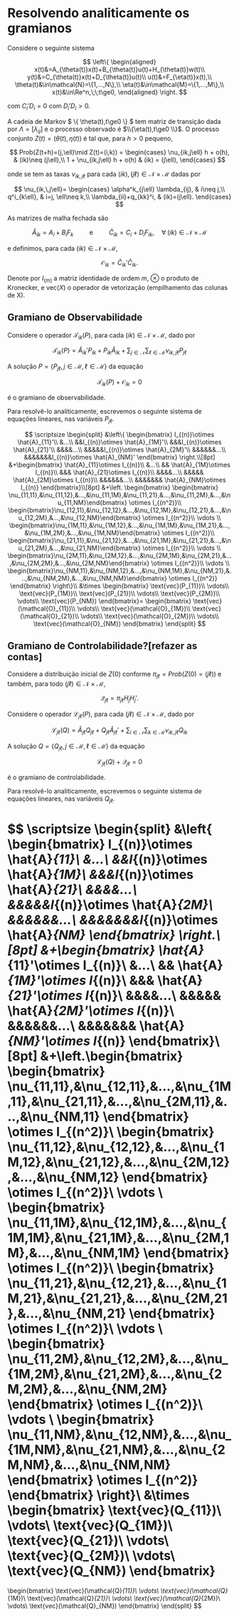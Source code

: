 <script>MathJax = {tex: {inlineMath: [['$', '$']]}, svg: {fontCache: 'global'}};</script>
<script type="text/javascript" id="MathJax-script" async src="https://cdn.jsdelivr.net/npm/mathjax@3/es5/tex-svg.js"> </script>

# Resolvendo analiticamente os gramianos

Considere o seguinte sistema

$$
\left\{
\begin{aligned}
x(t)&=A_{\theta(t)}x(t)+B_{\theta(t)}u(t)+H_{\theta(t)}w(t)\\
y(t)&=C_{\theta(t)}x(t)+D_{\theta(t)}u(t)\\
u(t)&=F_{\eta(t)}x(t),\\
\theta(t)&\in\mathcal{N}=\{1,...,N\},\\
\eta(t)&\in\mathcal{M}=\{1,...,M\},\\
x(t)&\in\Re^n,\;\;t\ge0,
\end{aligned}
\right.
$$

com $C_i'D_i=0$ com $D_i'D_i>0$.

A cadeia de Markov $ \\{ \theta(t),t\ge0 \\} $ tem matriz de transição dada por $\Lambda=[\lambda_{ij}]$ e o processo observado é $\\{\eta(t),t\ge0 \\}$. O processo conjunto $Z(t)=(\theta(t),\eta(t))$ é tal que, para $h>0$ pequeno,

$$
Prob(Z(t+h)=(j,\ell)\mid Z(t)=(i,k)) =
\begin{cases}
\nu_{ik,j\ell} h + o(h), & (ik)\neq (j\ell),\\
1 + \nu_{ik,j\ell} h + o(h) & (ik) = (j\ell),
\end{cases}
$$

onde se tem as taxas $\nu_{ik,j\ell}$ para cada $(ik),(j\ell)\in\mathcal{N}\times \mathcal{M}$ dadas por

$$
\nu_{ik,\,j\ell}=
\begin{cases}
\alpha^k_{j\ell} \lambda_{ij}, & i\neq j,\\
q^i_{k\ell}, & i=j, \ell\neq k,\\
\lambda_{ii}+q_{kk}^i, & (ik)=(j\ell).
\end{cases}
$$

As matrizes de malha fechada são

$$\hat{A}_{ik}=A_i+B_iF_k\qquad\mbox{ e }\qquad\hat{C}_{ik}=C_i+D_iF_{ik},\quad \forall\; (ik)\in\mathcal{N}\times\mathcal{M}$$

e definimos, para cada $(ik)\in\mathcal{N}\times\mathcal{M}$, 

$$\mathcal{O}_{ik}=\hat{C}_{ik}'\hat{C}_{ik}.$$

Denote por $I_{(m)}$ a matriz identidade de ordem $m$, $\otimes$ o produto de Kronecker, e $\text{vec}(X)$ o operador de vetorização (empilhamento das colunas de X).

## Gramiano de Observabilidade

Considere o operador $\mathcal{T}_{ik}(P)$, para cada $(ik)\in\mathcal{N}\times\mathcal{M}$, dado por

$$
\mathcal{T}_{ik}(P) = \hat{A}_{ik}'P_{ik} + P_{ik}\hat{A}_{ik} +
\sum_{j\in\mathcal{N}} \sum_{\ell\in\mathcal{M}} \nu_{ik,j\ell} P_{j\ell}
$$

A solução $P=\{P_{j\ell},j\in\mathcal{M},\ell\in\mathcal{M}\}$ da equação

$$
\mathcal{T}_{ik}(P) + \mathcal{O}_{ik} = 0
$$

é o gramiano de observabilidade.

Para resolvê-lo analiticamente, escrevemos o seguinte sistema de equações lineares, nas variáveis $P_{j\ell}$.

$$
\scriptsize
\begin{split}
&\left\{
  \begin{bmatrix}
  I_{(n)}\otimes \hat{A}_{11}'\\
  &...\\
  &&I_{(n)}\otimes \hat{A}_{1M}'\\
  &&&I_{(n)}\otimes \hat{A}_{21}'\\
  &&&&...\\
  &&&&&I_{(n)}\otimes \hat{A}_{2M}'\\
  &&&&&&...\\
  &&&&&&&I_{(n)}\otimes \hat{A}_{NM}'
  \end{bmatrix}
\right.\\[8pt]
&+\begin{bmatrix}
\hat{A}_{11}\otimes I_{(n)}\\
  &...\\
  && \hat{A}_{1M}\otimes I_{(n)}\\
  &&& \hat{A}_{21}\otimes I_{(n)}\\
  &&&&...\\
  &&&&& \hat{A}_{2M}\otimes I_{(n)}\\
  &&&&&&...\\
  &&&&&&& \hat{A}_{NM}\otimes I_{(n)}
\end{bmatrix}\\[8pt]
&+\left.
  \begin{bmatrix}
\begin{bmatrix}
\nu_{11,11},&\nu_{11,12},&...,&\nu_{11,1M},&\nu_{11,21},&...,&\nu_{11,2M},&...,&\nu_{11,NM}\end{bmatrix}
\otimes I_{(n^2)}\\
\begin{bmatrix}\nu_{12,11},&\nu_{12,12},&...,&\nu_{12,1M},&\nu_{12,21},&...,&\nu_{12,2M},&...,&\nu_{12,NM}\end{bmatrix}
\otimes I_{(n^2)}\\
\vdots \\
\begin{bmatrix}\nu_{1M,11},&\nu_{1M,12},&...,&\nu_{1M,1M},&\nu_{1M,21},&...,&\nu_{1M,2M},&...,&\nu_{1M,NM}\end{bmatrix}
\otimes I_{(n^2)}\\
\begin{bmatrix}\nu_{21,11},&\nu_{21,12},&...,&\nu_{21,1M},&\nu_{21,21},&...,&\nu_{21,2M},&...,&\nu_{21,NM}\end{bmatrix}
\otimes I_{(n^2)}\\
\vdots \\
\begin{bmatrix}\nu_{2M,11},&\nu_{2M,12},&...,&\nu_{2M,1M},&\nu_{2M,21},&...,&\nu_{2M,2M},&...,&\nu_{2M,NM}\end{bmatrix}
\otimes I_{(n^2)}\\
\vdots \\
\begin{bmatrix}\nu_{NM,11},&\nu_{NM,12},&...,&\nu_{NM,1M},&\nu_{NM,21},&...,&\nu_{NM,2M},&...,&\nu_{NM,NM}\end{bmatrix}
\otimes I_{(n^2)}
\end{bmatrix}
\right\}\\
&\times
\begin{bmatrix}
\text{vec}(P_{11})\\
\vdots\\
\text{vec}(P_{1M})\\
\text{vec}(P_{21})\\
\vdots\\
\text{vec}(P_{2M})\\
\vdots\\
\text{vec}(P_{NM})
\end{bmatrix}=
\begin{bmatrix}
\text{vec}(\mathcal{O}_{11})\\
\vdots\\
\text{vec}(\mathcal{O}_{1M})\\
\text{vec}(\mathcal{O}_{21})\\
\vdots\\
\text{vec}(\mathcal{O}_{2M})\\
\vdots\\
\text{vec}(\mathcal{O}_{NM})
\end{bmatrix}
\end{split}
$$

## Gramiano de Controlabilidade?[refazer as contas]

Considere a distribuição inicial de $Z(0)$ conforme $\pi_{j\ell}=Prob(Z(0)=(j\ell))$ e também, para todo $(j\ell)\in\mathcal{N}\times\mathcal{M}$,

$$\mathcal{Q}_{j\ell}=\pi_{j\ell}H_jH_j'.$$

Considere o operador $\mathcal{L}_{j\ell}(P)$, para cada $(j\ell)\in\mathcal{N}\times\mathcal{M}$, dado por

$$
\mathcal{L}_{j\ell}(Q) = \hat{A}_{j\ell}Q_{j\ell} + Q_{j\ell}\hat{A}_{j\ell}' +
\sum_{i\in\mathcal{N}} \sum_{k\in\mathcal{M}} \nu_{ik,j\ell} Q_{ik}
$$

A solução $Q=\{Q_{j\ell},j\in\mathcal{M},\ell\in\mathcal{M}\}$ da equação

$$
\mathcal{L}_{j\ell}(Q) + \mathcal{Q}_{j\ell} = 0
$$

é o gramiano de controlabilidade.

Para resolvê-lo analiticamente, escrevemos o seguinte sistema de equações lineares, nas variáveis $Q_{j\ell}$.

$$
\scriptsize
\begin{split}
  &\left\{
    \begin{bmatrix}
      I_{(n)}\otimes \hat{A}_{11}\\
      &...\\
      &&I_{(n)}\otimes \hat{A}_{1M}\\
      &&&I_{(n)}\otimes \hat{A}_{21}\\
      &&&&...\\
      &&&&&I_{(n)}\otimes \hat{A}_{2M}\\
      &&&&&&...\\
      &&&&&&&I_{(n)}\otimes \hat{A}_{NM}
    \end{bmatrix}
  \right.\\[8pt]
  &+\begin{bmatrix}
    \hat{A}_{11}'\otimes I_{(n)}\\
      &...\\
      && \hat{A}_{1M}'\otimes I_{(n)}\\
      &&& \hat{A}_{21}'\otimes I_{(n)}\\
      &&&&...\\
      &&&&& \hat{A}_{2M}'\otimes I_{(n)}\\
      &&&&&&...\\
      &&&&&&& \hat{A}_{NM}'\otimes I_{(n)}
  \end{bmatrix}\\[8pt]
  &+\left.\begin{bmatrix}
      \begin{bmatrix}
        \nu_{11,11},&\nu_{12,11},&...,&\nu_{1M,11},&\nu_{21,11},&...,&\nu_{2M,11},&...,&\nu_{NM,11}
      \end{bmatrix}
      \otimes I_{(n^2)}\\
      \begin{bmatrix}
        \nu_{11,12},&\nu_{12,12},&...,&\nu_{1M,12},&\nu_{21,12},&...,&\nu_{2M,12},&...,&\nu_{NM,12}
      \end{bmatrix}
      \otimes I_{(n^2)}\\
      \vdots \\
      \begin{bmatrix}
         \nu_{11,1M},&\nu_{12,1M},&...,&\nu_{1M,1M},&\nu_{21,1M},&...,&\nu_{2M,1M},&...,&\nu_{NM,1M}
      \end{bmatrix}
      \otimes I_{(n^2)}\\
      \begin{bmatrix}
          \nu_{11,21},&\nu_{12,21},&...,&\nu_{1M,21},&\nu_{21,21},&...,&\nu_{2M,21},&...,&\nu_{NM,21}
      \end{bmatrix}
      \otimes I_{(n^2)}\\
      \vdots \\
      \begin{bmatrix}
          \nu_{11,2M},&\nu_{12,2M},&...,&\nu_{1M,2M},&\nu_{21,2M},&...,&\nu_{2M,2M},&...,&\nu_{NM,2M}
      \end{bmatrix}
      \otimes I_{(n^2)}\\
      \vdots \\
      \begin{bmatrix}
          \nu_{11,NM},&\nu_{12,NM},&...,&\nu_{1M,NM},&\nu_{21,NM},&...,&\nu_{2M,NM},&...,&\nu_{NM,NM}
      \end{bmatrix}
      \otimes I_{(n^2)}
    \end{bmatrix}
  \right\}\\
  &\times
  \begin{bmatrix}
      \text{vec}(Q_{11})\\
      \vdots\\
      \text{vec}(Q_{1M})\\
      \text{vec}(Q_{21})\\
      \vdots\\
      \text{vec}(Q_{2M})\\
      \vdots\\
      \text{vec}(Q_{NM})
  \end{bmatrix}
  =
  \begin{bmatrix}
      \text{vec}(\mathcal{Q}_{11})\\
      \vdots\\
      \text{vec}(\mathcal{Q}_{1M})\\
      \text{vec}(\mathcal{Q}_{21})\\
      \vdots\\
      \text{vec}(\mathcal{Q}_{2M})\\
      \vdots\\
      \text{vec}(\mathcal{Q}_{NM})
  \end{bmatrix}
\end{split}
$$
